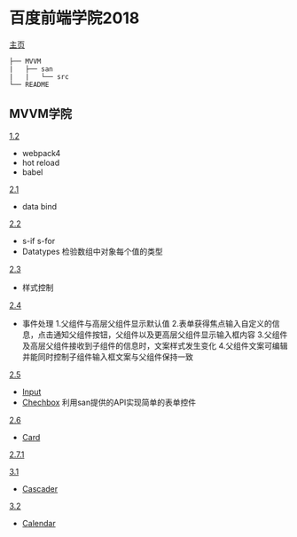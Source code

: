 # 百度前端学院2018

[主页](http://ife.baidu.com/)
```
├── MVVM 
|   ├── san 
|   |   └── src 
└── README 
```

## MVVM学院
[1.2](https://github.com/koucxz/ife2018/tree/1.2/san)
- webpack4
- hot reload
- babel

[2.1](https://github.com/koucxz/ife2018/tree/2.1/san/src/index.js)
- data bind

[2.2](https://github.com/koucxz/ife2018/tree/2.2/san/src/pages/IfFor.san)
- s-if s-for
- Datatypes
  检验数组中对象每个值的类型

[2.3](https://github.com/koucxz/ife2018/tree/2.3/san/src/pages/styleCtr.san)
- 样式控制

[2.4](https://github.com/koucxz/ife2018/tree/2.4/san/src/pages/EventEmit.san)
- 事件处理
1.父组件与高层父组件显示默认值
2.表单获得焦点输入自定义的信息，点击通知父组件按钮，父组件以及更高层父组件显示输入框内容
3.父组件及高层父组件接收到子组件的信息时，文案样式发生变化
4.父组件文案可编辑并能同时控制子组件输入框文案与父组件保持一致

[2.5](https://github.com/koucxz/ife2018/tree/2.5/san/src/pages/CompInput.san)
- [Input](https://github.com/koucxz/ife2018/tree/2.5/san/src/components/UiInput.san)
- [Chechbox](https://github.com/koucxz/ife2018/tree/2.5/san/src/components/UiChechbox.san)
利用san提供的API实现简单的表单控件

[2.6](https://github.com/koucxz/ife2018/tree/2.6/san/src/pages/CardSlot.san)
- [Card](https://github.com/koucxz/ife2018/tree/2.6/san/src/components/UiCard.san)

[2.7.1](https://github.com/koucxz/ife2018/tree/2.7.1/san/src/pages/TransDirect.san)

[3.1](https://github.com/koucxz/ife2018/tree/3.1/san/src/pages/PageCas.san)
- [Cascader](https://github.com/koucxz/ife2018/tree/3.1/san/src/components/UiCascader.san)

[3.2](https://github.com/koucxz/ife2018/tree/3.2/san/src/pages/PageCal.san)
- [Calendar](https://github.com/koucxz/ife2018/tree/3.2/san/src/components/calendar/UiCalendar.san)